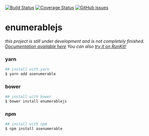 [![Build Status](https://travis-ci.org/ralphy15/enumerablejs.svg?branch=master)](https://travis-ci.org/ralphy15/enumerablejs)
[![Coverage Status](https://coveralls.io/repos/github/ralphy15/enumerablejs/badge.svg)](https://coveralls.io/github/ralphy15/enumerablejs)
[![GitHub issues](https://badges.gitter.im/Join%20Chat.svg?style=plastic)](https://gitter.im/enumerablejs/Lobby)

# enumerablejs 

_this project is still under development and is not completely finished. [Documentation available here](https://ralphy15.github.io/enumerablejs/) You can also [try it on RunKit!](https://npm.runkit.com/asenumerable)_

### yarn
```bash
## install with yarn
$ yarn add asenumerable
```

### bower
```bash
## install with bower
$ bower install enumerablejs
```

### npm
```bash
## install with npm
$ npm install asenumerable
```

